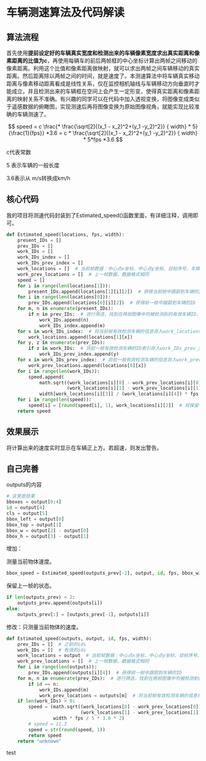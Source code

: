 # 车辆测速算法及代码解读

## 算法流程

首先使用**提前设定好的车辆真实宽度和检测出来的车辆像素宽度求出真实距离和像素距离的比值为c**，再使用每辆车的前后两帧框的中心坐标计算出两帧之间移动的像素距离。利用这个比值和像素距离做映射，就可以求出两帧之间车辆移动的真实距离。然后距离除以两帧之间的时间，就是速度了。本测速算法中将车辆真实移动距离与像素移动距离看成是线性关系，仅在监控相机轴线与车辆移动方向垂直时才能成立，并且检测出来的车辆框在空间上会产生一定形变，使得真实距离和像素距离的映射关系不准确。有兴趣的同学可以在代码中加入透视变换，将图像变成类似于遥感数据的俯瞰图，实现测速后再将图像变换为原始图像视角，就能实现比较准确的车辆测速了。

$$ speed = c \frac{* \frac{\sqrt[2]{(x_1 - x_2)^2+(y_1 -y_2)^2}} { width} * 5}{\frac{1}{fps}} *3.6 = c * \frac{\sqrt[2]{(x_1 - x_2)^2+(y_1 -y_2)^2}} { width} * 5*fps *3.6 $$

c代表常数

5 表示车辆的一般长度

3.6表示从 m/s转换成km/h

## 核心代码

我的项目将测速代码封装到了Estimated_speed()函数里面，有详细注释，调用即可。

```python
def Estimated_speed(locations, fps, width):
    present_IDs = []
    prev_IDs = []
    work_IDs = []
    work_IDs_index = []
    work_IDs_prev_index = []
    work_locations = []  # 当前帧数据：中心点x坐标、中心点y坐标、目标序号、车辆类别、车辆像素宽度
    work_prev_locations = []  # 上一帧数据，数据格式相同
    speed = []
    for i in range(len(locations[1])):
        present_IDs.append(locations[1][i][2])  # 获得当前帧中跟踪到车辆的ID
    for i in range(len(locations[0])):
        prev_IDs.append(locations[0][i][2])  # 获得前一帧中跟踪到车辆的ID
    for m, n in enumerate(present_IDs):
        if n in prev_IDs:  # 进行筛选，找到在两帧图像中均被检测到的有效车辆ID，存入work_IDs中
            work_IDs.append(n)
            work_IDs_index.append(m)
    for x in work_IDs_index:  # 将当前帧有效检测车辆的信息存入work_locations中
        work_locations.append(locations[1][x])
    for y, z in enumerate(prev_IDs):
        if z in work_IDs:  # 将前一帧有效检测车辆的ID索引存入work_IDs_prev_index中
            work_IDs_prev_index.append(y)
    for x in work_IDs_prev_index:  # 将前一帧有效检测车辆的信息存入work_prev_locations中
        work_prev_locations.append(locations[0][x])
    for i in range(len(work_IDs)):
        speed.append(
            math.sqrt((work_locations[i][0] - work_prev_locations[i][0]) ** 2 +  # 计算有效检测车辆的速度，采用线性的从像素距离到真实空间距离的映射
                      (work_locations[i][1] - work_prev_locations[i][1]) ** 2) *  # 当视频拍摄视角并不垂直于车辆移动轨迹时，测算出来的速度将比实际速度低
            width[work_locations[i][3]] / (work_locations[i][4]) * fps / 5 * 3.6 * 2)
    for i in range(len(speed)):
        speed[i] = [round(speed[i], 1), work_locations[i][2]]  # 将保留一位小数的单位为km/h的车辆速度及其ID存入speed二维列表中
    return speed

```

## 效果展示

将计算出来的速度实时显示在车辆正上方。若超速，则发出警告。

## 自己完善

outputs的内容

```python
# 这里是结果
bboxes = output[0:4]
id = output[4]
cls = output[5]
bbox_left = output[0]
bbox_top = output[1]
bbox_w = output[2] - output[0]
bbox_h = output[3] - output[1]
```

增加：

测量当前物体速度。

```python
bbox_speed = Estimated_speed(outputs_prev[-2], output, id, fps, bbox_width) # 测量速度
```

保留上一帧的状态。

```python
if len(outputs_prev) < 2:
    outputs_prev.append(outputs[i])
else:
    outputs_prev[:] = [outputs_prev[-1], outputs[i]]
```

修改：只测量当前物体的速度。

```python
def Estimated_speed(outputs, output, id, fps, width):
    prev_IDs = []  # 之前的ids
    work_IDs = []  # 有效的ids
    work_locations = output  # 当前帧数据：中心点x坐标、中心点y坐标、目标序号、车辆类别、车辆像素宽度
    work_prev_locations = []  # 上一帧数据，数据格式相同
    for i in range(len(outputs)):
        prev_IDs.append(outputs[i][4])  # 获得前一帧中跟踪到车辆的ID
    for m, n in enumerate(prev_IDs):  # 进行筛选，找到在两帧图像中均被检测到的有效车辆ID，存入work_IDs中
        if id == n:
            work_IDs.append(m)
            work_prev_locations = outputs[m]  # 将当前帧有效检测车辆的信息存入work_locations中
    if len(work_IDs) > 0:
        speed = (math.sqrt((work_locations[0] - work_prev_locations[0]) ** 2 +  # 计算有效检测车辆的速度，采用线性的从像素距离到真实空间距离的映射
                           (work_locations[1] - work_prev_locations[1]) ** 2) *  # 当视频拍摄视角并不垂直于车辆移动轨迹时，测算出来的速度将比实际速度低
                 width * fps / 5 * 3.6 * 2)
        # speed = 11.3
        speed = str(round(speed, 1))
        return speed
    return "unknown"
```
test


